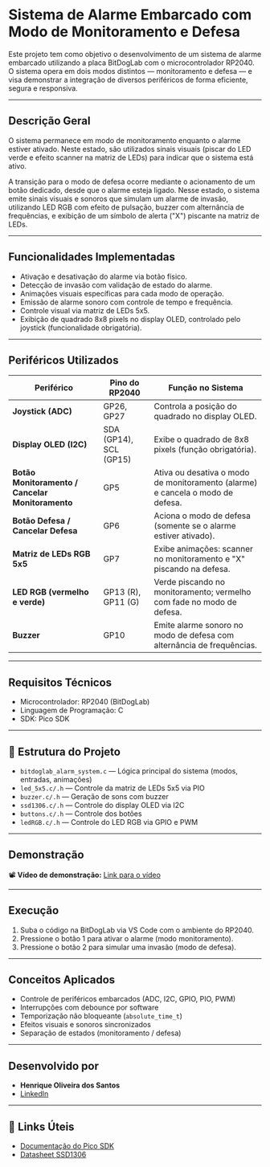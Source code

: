# Sistema de Alarme Embarcado com Modo de Monitoramento e Defesa

Este projeto tem como objetivo o desenvolvimento de um sistema de alarme embarcado utilizando a placa BitDogLab com o microcontrolador RP2040. O sistema opera em dois modos distintos — monitoramento e defesa — e visa demonstrar a integração de diversos periféricos de forma eficiente, segura e responsiva.

---

## Descrição Geral

O sistema permanece em modo de monitoramento enquanto o alarme estiver ativado. Neste estado, são utilizados sinais visuais (piscar do LED verde e efeito scanner na matriz de LEDs) para indicar que o sistema está ativo.

A transição para o modo de defesa ocorre mediante o acionamento de um botão dedicado, desde que o alarme esteja ligado. Nesse estado, o sistema emite sinais visuais e sonoros que simulam um alarme de invasão, utilizando LED RGB com efeito de pulsação, buzzer com alternância de frequências, e exibição de um símbolo de alerta ("X") piscante na matriz de LEDs.


---

## Funcionalidades Implementadas

- Ativação e desativação do alarme via botão físico.
- Detecção de invasão com validação de estado do alarme.
- Animações visuais específicas para cada modo de operação.
- Emissão de alarme sonoro com controle de tempo e frequência.
- Controle visual via matriz de LEDs 5x5.
- Exibição de quadrado 8x8 pixels no display OLED, controlado pelo joystick (funcionalidade obrigatória).

---

## Periféricos Utilizados

| Periférico               | Pino do RP2040     | Função no Sistema                                                                 |
|--------------------------|--------------------|------------------------------------------------------------------------------------|
| **Joystick (ADC)**       | GP26, GP27         | Controla a posição do quadrado no display OLED.                                   |
| **Display OLED (I2C)**   | SDA (GP14), SCL (GP15) | Exibe o quadrado de 8x8 pixels (função obrigatória).                         |
| **Botão Monitoramento / Cancelar Monitoramento** | GP5          | Ativa ou desativa o modo de monitoramento (alarme) e cancela o modo de defesa.    |
| **Botão Defesa / Cancelar Defesa**         | GP6            | Aciona o modo de defesa (somente se o alarme estiver ativado).                    |
| **Matriz de LEDs RGB 5x5** | GP7               | Exibe animações: scanner no monitoramento e "X" piscando na defesa.              |
| **LED RGB (vermelho e verde)** | GP13 (R), GP11 (G) | Verde piscando no monitoramento; vermelho com fade no modo de defesa.         |
| **Buzzer**               | GP10               | Emite alarme sonoro no modo de defesa com alternância de frequências.            |

---

## Requisitos Técnicos

- Microcontrolador: RP2040 (BitDogLab)
- Linguagem de Programação: C
- SDK: Pico SDK

---

## 📁 Estrutura do Projeto

- `bitdoglab_alarm_system.c` — Lógica principal do sistema (modos, entradas, animações)
- `led_5x5.c/.h` — Controle da matriz de LEDs 5x5 via PIO
- `buzzer.c/.h` — Geração de sons com buzzer
- `ssd1306.c/.h` — Controle do display OLED via I2C
- `buttons.c/.h` — Controle dos botões
- `ledRGB.c/.h` — Controle do LED RGB via GPIO e PWM

---

## Demonstração

📽️ **Vídeo de demonstração:** [Link para o vídeo](https://seu-link-aqui.com)

---

## Execução

1. Suba o código na BitDogLab via VS Code com o ambiente do RP2040.
2. Pressione o botão 1 para ativar o alarme (modo monitoramento).
3. Pressione o botão 2 para simular uma invasão (modo de defesa).

---

## Conceitos Aplicados

- Controle de periféricos embarcados (ADC, I2C, GPIO, PIO, PWM)
- Interrupções com debounce por software
- Temporização não bloqueante (`absolute_time_t`)
- Efeitos visuais e sonoros sincronizados
- Separação de estados (monitoramento / defesa)

---

## Desenvolvido por

- **Henrique Oliveira dos Santos**  
- [LinkedIn](https://www.linkedin.com/in/dev-henriqueo-santos/)

---

## 📎 Links Úteis

- [Documentação do Pico SDK](https://raspberrypi.github.io/pico-sdk-doxygen/index.html)
- [Datasheet SSD1306](https://cdn-shop.adafruit.com/datasheets/SSD1306.pdf)


